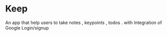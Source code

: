 # Keep
An app that help users to take notes , keypoints , todos  . with Integration of Google Login/signup
